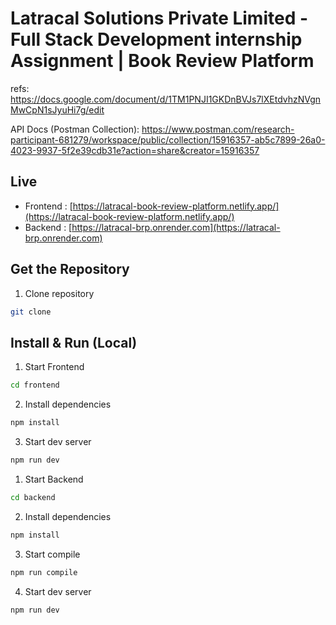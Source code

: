 # Latracal Solutions Private Limited - Full Stack Development internship Assignment | Book Review Platform

refs: https://docs.google.com/document/d/1TM1PNJI1GKDnBVJs7lXEtdvhzNVgnMwCpN1sJyuHi7g/edit

API Docs (Postman Collection): https://www.postman.com/research-participant-681279/workspace/public/collection/15916357-ab5c7899-26a0-4023-9937-5f2e39cdb31e?action=share&creator=15916357

## Live

- Frontend : [https://latracal-book-review-platform.netlify.app/](https://latracal-book-review-platform.netlify.app/)
- Backend : [https://latracal-brp.onrender.com](https://latracal-brp.onrender.com)

## Get the Repository

1. Clone repository

```bash
git clone
```

## Install & Run (Local)

1. Start Frontend

```bash
cd frontend
```

2. Install dependencies

```bash
npm install
```

3. Start dev server

```bash
npm run dev
```

1. Start Backend

```bash
cd backend
```

2. Install dependencies

```bash
npm install
```

3. Start compile

```bash
npm run compile
```

4. Start dev server

```bash
npm run dev
```
